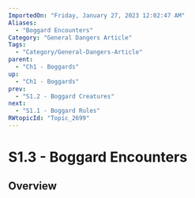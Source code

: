 ```yaml
---
ImportedOn: "Friday, January 27, 2023 12:02:47 AM"
Aliases:
  - "Boggard Encounters"
Category: "General Dangers Article"
Tags:
  - "Category/General-Dangers-Article"
parent:
  - "Ch1 - Boggards"
up:
  - "Ch1 - Boggards"
prev:
  - "S1.2 - Boggard Creatures"
next:
  - "S1.1 - Boggard Rules"
RWtopicId: "Topic_2699"
---
```

# S1.3 - Boggard Encounters
## Overview
